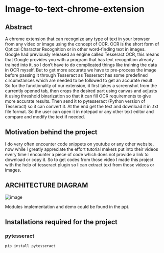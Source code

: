 # Image-to-text-chrome-extension
## Abstract
A chrome extension that can recognize any type of text in your browser
from any video or image using the concept of OCR. OCR is the short
form of Optical Character Recognition or in other word-finding text in
images. Google had previously released an engine called Tesseract OCR,
this means that Google provides you with a program that has text recognition already trained into it, so I don’t have to do complicated things
like training the data in OCR myself. But to get more accurate we have
to pre-process the image before passing it through Tesseract as Tesseract
has some predefined circumstances which are needed to be followed to
get an accurate result. So for the functionality of our extension, it first
takes a screenshot from the currently opened tab, then crops the desired
part using canvas and adjusts it using threshold binarization so that it
can fill OCR requirements to give more accurate results. Then send it to
pytesseract (Python version of Tesseract) so it can convert it. At the end
get the text and download it in .txt file format. So the user can open it
in notepad or any other text editor and compare and modify the text if
needed.

## Motivation behind the project
I do very often encounter code snippets on youtube or any other website, now while I greatly appreciate the effort tutorial makers put into their videos every time I encounter a piece of code which does not provide a link to download or copy it. So to get codes from those video I made this project with the help of tesseract plugin so I can extract text from those videos or images.

## ARCHITECTURE DIAGRAM

![image](https://user-images.githubusercontent.com/52816788/140599129-6cb7a4c1-3ddb-493b-90b2-36a1e863e5b9.png)

Modules implementation and demo could be found in the ppt.

## Installations required for the project

### pytesseract
```
pip install pytesseract
```



